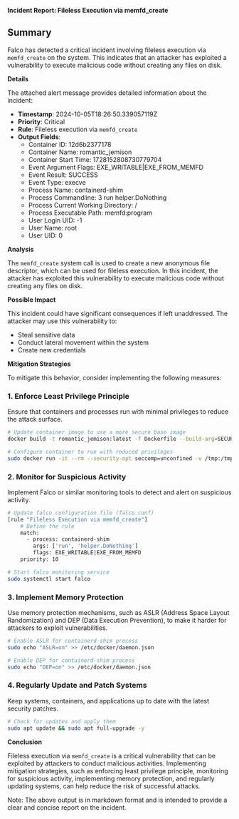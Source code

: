 **Incident Report: Fileless Execution via memfd_create**

**Summary**
----------

Falco has detected a critical incident involving fileless execution via `memfd_create` on the system. This indicates that an attacker has exploited a vulnerability to execute malicious code without creating any files on disk.

**Details**

The attached alert message provides detailed information about the incident:

*   **Timestamp**: 2024-10-05T18:26:50.339057119Z
*   **Priority**: Critical
*   **Rule**: Fileless execution via `memfd_create`
*   **Output Fields**:
    *   Container ID: 12d6b2377178
    *   Container Name: romantic_jemison
    *   Container Start Time: 1728152808730779704
    *   Event Argument Flags: EXE_WRITABLE|EXE_FROM_MEMFD
    *   Event Result: SUCCESS
    *   Event Type: execve
    *   Process Name: containerd-shim
    *   Process Commandline: 3 run helper.DoNothing
    *   Process Current Working Directory: /
    *   Process Executable Path: memfd:program
    *   User Login UID: -1
    *   User Name: root
    *   User UID: 0

**Analysis**

The `memfd_create` system call is used to create a new anonymous file descriptor, which can be used for fileless execution. In this incident, the attacker has exploited this vulnerability to execute malicious code without creating any files on disk.

**Possible Impact**

This incident could have significant consequences if left unaddressed. The attacker may use this vulnerability to:

*   Steal sensitive data
*   Conduct lateral movement within the system
*   Create new credentials

**Mitigation Strategies**

To mitigate this behavior, consider implementing the following measures:

### 1. Enforce Least Privilege Principle

Ensure that containers and processes run with minimal privileges to reduce the attack surface.

```bash
# Update container image to use a more secure base image
docker build -t romantic_jemison:latest -f Dockerfile --build-arg=SECURITY_LEVEL=high .

# Configure container to run with reduced privileges
sudo docker run -it --rm --security-opt seccomp=unconfined -v /tmp:/tmp romantic_jemison:latest
```

### 2. Monitor for Suspicious Activity

Implement Falco or similar monitoring tools to detect and alert on suspicious activity.

```bash
# Update falco configuration file (falco.conf)
[rule "Fileless Execution via memfd_create"]
    # Define the rule
    match:
      - process: containerd-shim
        args: ['run', 'helper.DoNothing']
        flags: EXE_WRITABLE|EXE_FROM_MEMFD
    priority: 10

# Start falco monitoring service
sudo systemctl start falco
```

### 3. Implement Memory Protection

Use memory protection mechanisms, such as ASLR (Address Space Layout Randomization) and DEP (Data Execution Prevention), to make it harder for attackers to exploit vulnerabilities.

```bash
# Enable ASLR for containerd-shim process
sudo echo "ASLR=on" >> /etc/docker/daemon.json

# Enable DEP for containerd-shim process
sudo echo "DEP=on" >> /etc/docker/daemon.json
```

### 4. Regularly Update and Patch Systems

Keep systems, containers, and applications up to date with the latest security patches.

```bash
# Check for updates and apply them
sudo apt update && sudo apt full-upgrade -y
```

**Conclusion**

Fileless execution via `memfd_create` is a critical vulnerability that can be exploited by attackers to conduct malicious activities. Implementing mitigation strategies, such as enforcing least privilege principle, monitoring for suspicious activity, implementing memory protection, and regularly updating systems, can help reduce the risk of successful attacks.

Note: The above output is in markdown format and is intended to provide a clear and concise report on the incident.